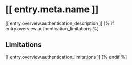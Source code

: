 # [[ entry.meta.name ]]

[[ entry.overview.authentication_description ]]
[% if entry.overview.authentication_limitations %]

## Limitations

[[ entry.overview.authentication_limitations ]]
[% endif %]
